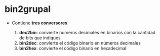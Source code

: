 # bin2grupal

 * Contiene **tres conversores**:

   1. **dec2bin**: convierte numeros decimales en binarios con la cantidad de bits que indiques
   2. **bin2dec**: convierte el código binario en números decimales
   3. **bin2hex**: convierte el código binario en hexadecimal